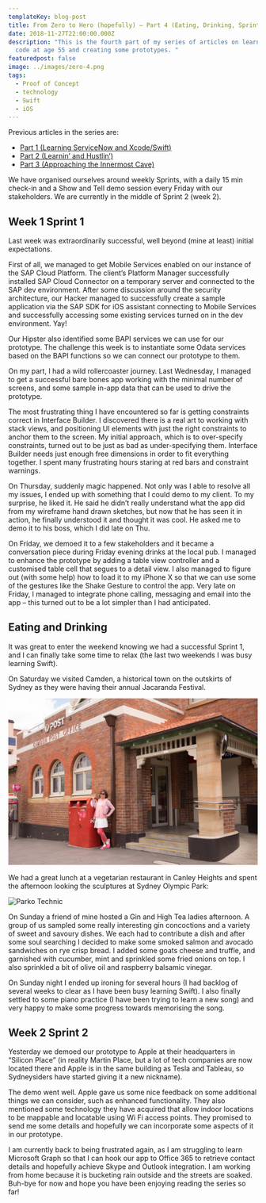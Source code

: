 ```yaml
---
templateKey: blog-post
title: From Zero to Hero (hopefully) – Part 4 (Eating, Drinking, Sprinting)
date: 2018-11-27T22:00:00.000Z
description: "This is the fourth part of my series of articles on learning to
  code at age 55 and creating some prototypes. "
featuredpost: false
image: ../images/zero-4.png
tags:
  - Proof of Concept
  - technology
  - Swift
  - iOS
---
```

Previous articles in the series are:

* [Part 1 (Learning ServiceNow and Xcode/Swift)](/blog/2018-11-01-from-zero-to-hero-hopefully-–-part-1-learning-servicenow-and-xcode-swift/)
* [Part 2 (Learnin’ and Hustlin’)](/blog/2018-11-08-from-zero-to-hero-hopefully-–-part-2-learnin’%E2%80%8B-and-hustlin’%E2%80%8B/)
* [Part 3 (Approaching the Innermost Cave)](/blog/2018-11-21-from-zero-to-hero-hopefully-–-part-3-approach-to-the-inmost-cave/)

We have organised ourselves around weekly Sprints, with a daily 15 min check-in and a Show and Tell demo session every Friday with our stakeholders. We are currently in the middle of Sprint 2 (week 2).

## Week 1 Sprint 1

Last week was extraordinarily successful, well beyond (mine at least) initial expectations.

First of all, we managed to get Mobile Services enabled on our instance of the SAP Cloud Platform. The client’s Platform Manager successfully installed SAP Cloud Connector on a temporary server and connected to the SAP dev environment. After some discussion around the security architecture, our Hacker managed to successfully create a sample application via the SAP SDK for iOS assistant connecting to Mobile Services and successfully accessing some existing services turned on in the dev environment. Yay!

Our Hipster also identified some BAPI services we can use for our prototype. The challenge this week is to instantiate some Odata services based on the BAPI functions so we can connect our prototype to them.

On my part, I had a wild rollercoaster journey. Last Wednesday, I managed to get a successful bare bones app working with the minimal number of screens, and some sample in-app data that can be used to drive the prototype.

The most frustrating thing I have encountered so far is getting constraints correct in Interface Builder. I discovered there is a real art to working with stack views, and positioning UI elements with just the right constraints to anchor them to the screen. My initial approach, which is to over-specify constraints, turned out to be just as bad as under-specifying them. Interface Builder needs just enough free dimensions in order to fit everything together. I spent many frustrating hours staring at red bars and constraint warnings.

On Thursday, suddenly magic happened. Not only was I able to resolve all my issues, I ended up with something that I could demo to my client. To my surprise, he liked it. He said he didn’t really understand what the app did from my wireframe hand drawn sketches, but now that he has seen it in action, he finally understood it and thought it was cool. He asked me to demo it to his boss, which I did late on Thu.

On Friday, we demoed it to a few stakeholders and it became a conversation piece during Friday evening drinks at the local pub. I managed to enhance the prototype by adding a table view controller and a customised table cell that segues to a detail view. I also managed to figure out (with some help) how to load it to my iPhone X so that we can use some of the gestures like the Shake Gesture to control the app. Very late on Friday, I managed to integrate phone calling, messaging and email into the app – this turned out to be a lot simpler than I had anticipated.

## Eating and Drinking

It was great to enter the weekend knowing we had a successful Sprint 1, and I can finally take some time to relax (the last two weekends I was busy learning Swift).

On Saturday we visited Camden, a historical town on the outskirts of Sydney as they were having their annual Jacaranda Festival.

![Camden Post Office](../images/zero-4a.png "Camden Post Office")

We had a great lunch at a vegetarian restaurant in Canley Heights and spent the afternoon looking the sculptures at Sydney Olympic Park:

![Parko Technic](../images/zero-4b.png "Parko Technic")

On Sunday a friend of mine hosted a Gin and High Tea ladies afternoon. A group of us sampled some really interesting gin concoctions and a variety of sweet and savoury dishes. We each had to contribute a dish and after some soul searching I decided to make some smoked salmon and avocado sandwiches on rye crisp bread. I added some goats cheese and truffle, and garnished with cucumber, mint and sprinkled some fried onions on top. I also sprinkled a bit of olive oil and raspberry balsamic vinegar.

On Sunday night I ended up ironing for several hours (I had backlog of several weeks to clear as I have been busy learning Swift). I also finally settled to some piano practice (I have been trying to learn a new song) and very happy to make some progress towards memorising the song.

## Week 2 Sprint 2

Yesterday we demoed our prototype to Apple at their headquarters in “Silicon Place” (in reality Martin Place, but a lot of tech companies are now located there and Apple is in the same building as Tesla and Tableau, so Sydneysiders have started giving it a new nickname).

The demo went well. Apple gave us some nice feedback on some additional things we can consider, such as enhanced functionality. They also mentioned some technology they have acquired that allow indoor locations to be mappable and locatable using Wi Fi access points. They promised to send me some details and hopefully we can incorporate some aspects of it in our prototype.

I am currently back to being frustrated again, as I am struggling to learn Microsoft Graph so that I can hook our app to Office 365 to retrieve contact details and hopefully achieve Skype and Outlook integration. I am working from home because it is bucketing rain outside and the streets are soaked. Buh-bye for now and hope you have been enjoying reading the series so far!